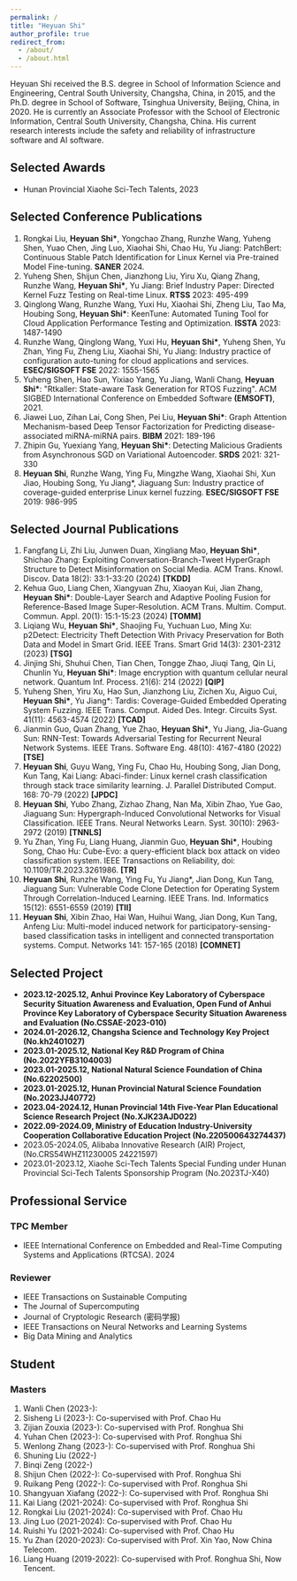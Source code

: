 ```yaml
---
permalink: /
title: "Heyuan Shi"
author_profile: true
redirect_from:
  - /about/
  - /about.html
---
```


Heyuan Shi received the B.S. degree in School of Information Science and Engineering, Central South University, Changsha, China, in 2015, and the Ph.D. degree in School of Software, Tsinghua University, Beijing, China, in 2020. He is currently an Associate Professor with the School of Electronic Information, Central South University, Changsha, China. His current research interests include the safety and reliability of infrastructure software and AI software.

## Selected Awards

- Hunan Provincial Xiaohe Sci-Tech Talents, 2023

## Selected Conference Publications

1. Rongkai Liu, **Heyuan Shi\***, Yongchao Zhang, Runzhe Wang, Yuheng Shen, Yuao Chen, Jing Luo, Xiaohai Shi, Chao Hu, Yu Jiang: PatchBert: Continuous Stable Patch Identification for Linux Kernel via Pre-trained Model Fine-tuning. **SANER** 2024.
2. Yuheng Shen, Shijun Chen, Jianzhong Liu, Yiru Xu, Qiang Zhang, Runzhe Wang, **Heyuan Shi\***, Yu Jiang: Brief Industry Paper: Directed Kernel Fuzz Testing on Real-time Linux. **RTSS** 2023: 495-499
3. Qinglong Wang, Runzhe Wang, Yuxi Hu, Xiaohai Shi, Zheng Liu, Tao Ma, Houbing Song, **Heyuan Shi\***: KeenTune: Automated Tuning Tool for Cloud Application Performance Testing and Optimization. **ISSTA** 2023: 1487-1490
4. Runzhe Wang, Qinglong Wang, Yuxi Hu, **Heyuan Shi\***, Yuheng Shen, Yu Zhan, Ying Fu, Zheng Liu, Xiaohai Shi, Yu Jiang: Industry practice of configuration auto-tuning for cloud applications and services. **ESEC/SIGSOFT FSE** 2022: 1555-1565
5. Yuheng Shen, Hao Sun, Yixiao Yang, Yu Jiang, Wanli Chang, **Heyuan Shi\***: "Rtkaller: State-aware Task Generation for RTOS Fuzzing". ACM SIGBED International Conference on Embedded Software **(EMSOFT)**, 2021.
6. Jiawei Luo, Zihan Lai, Cong Shen, Pei Liu, **Heyuan Shi\***: Graph Attention Mechanism-based Deep Tensor Factorization for Predicting disease-associated miRNA-miRNA pairs. **BIBM** 2021: 189-196
7. Zhipin Gu, Yuexiang Yang, **Heyuan Shi\***: Detecting Malicious Gradients from Asynchronous SGD on Variational Autoencoder. **SRDS** 2021: 321-330
8. **Heyuan Shi**, Runzhe Wang, Ying Fu, Mingzhe Wang, Xiaohai Shi, Xun Jiao, Houbing Song, Yu Jiang\*, Jiaguang Sun: Industry practice of coverage-guided enterprise Linux kernel fuzzing. **ESEC/SIGSOFT FSE** 2019: 986-995

## Selected Journal Publications

1. Fangfang Li, Zhi Liu, Junwen Duan, Xingliang Mao, **Heyuan Shi\***, Shichao Zhang: Exploiting Conversation-Branch-Tweet HyperGraph Structure to Detect Misinformation on Social Media. ACM Trans. Knowl. Discov. Data 18(2): 33:1-33:20 (2024) **[TKDD]**
2. Kehua Guo, Liang Chen, Xiangyuan Zhu, Xiaoyan Kui, Jian Zhang, **Heyuan Shi\***: Double-Layer Search and Adaptive Pooling Fusion for Reference-Based Image Super-Resolution. ACM Trans. Multim. Comput. Commun. Appl. 20(1): 15:1-15:23 (2024) **[TOMM]**
3. Liqiang Wu, **Heyuan Shi\***, Shaojing Fu, Yuchuan Luo, Ming Xu: p2Detect: Electricity Theft Detection With Privacy Preservation for Both Data and Model in Smart Grid. IEEE Trans. Smart Grid 14(3): 2301-2312 (2023) **[TSG]**
4. Jinjing Shi, Shuhui Chen, Tian Chen, Tongge Zhao, Jiuqi Tang, Qin Li, Chunlin Yu, **Heyuan Shi\***: Image encryption with quantum cellular neural network. Quantum Inf. Process. 21(6): 214 (2022) **[QIP]**
5. Yuheng Shen, Yiru Xu, Hao Sun, Jianzhong Liu, Zichen Xu, Aiguo Cui, **Heyuan Shi\***, Yu Jiang\*: Tardis: Coverage-Guided Embedded Operating System Fuzzing. IEEE Trans. Comput. Aided Des. Integr. Circuits Syst. 41(11): 4563-4574 (2022) **[TCAD]**
6. Jianmin Guo, Quan Zhang, Yue Zhao, **Heyuan Shi\***, Yu Jiang, Jia-Guang Sun: RNN-Test: Towards Adversarial Testing for Recurrent Neural Network Systems. IEEE Trans. Software Eng. 48(10): 4167-4180 (2022) **[TSE]**
7. **Heyuan Shi**, Guyu Wang, Ying Fu, Chao Hu, Houbing Song, Jian Dong, Kun Tang, Kai Liang: Abaci-finder: Linux kernel crash classification through stack trace similarity learning. J. Parallel Distributed Comput. 168: 70-79 (2022) **[JPDC]**
8. **Heyuan Shi**, Yubo Zhang, Zizhao Zhang, Nan Ma, Xibin Zhao, Yue Gao, Jiaguang Sun: Hypergraph-Induced Convolutional Networks for Visual Classification. IEEE Trans. Neural Networks Learn. Syst. 30(10): 2963-2972 (2019) **[TNNLS]**
9. Yu Zhan, Ying Fu, Liang Huang, Jianmin Guo, **Heyuan Shi\***, Houbing Song, Chao Hu: Cube-Evo: a query-efficient black box attack on video classification system. IEEE Transactions on Reliability, doi: 10.1109/TR.2023.3261986. **[TR]**
10. **Heyuan Shi**, Runzhe Wang, Ying Fu, Yu Jiang\*, Jian Dong, Kun Tang, Jiaguang Sun: Vulnerable Code Clone Detection for Operating System Through Correlation-Induced Learning. IEEE Trans. Ind. Informatics 15(12): 6551-6559 (2019) **[TII]**
11. **Heyuan Shi**, Xibin Zhao, Hai Wan, Huihui Wang, Jian Dong, Kun Tang, Anfeng Liu: Multi-model induced network for participatory-sensing-based classification tasks in intelligent and connected transportation systems. Comput. Networks 141: 157-165 (2018) **[COMNET]**

## Selected Project

- **2023.12-2025.12, Anhui Province Key Laboratory of Cyberspace Security Situation Awareness and Evaluation, Open Fund of Anhui Province Key Laboratory of Cyberspace Security Situation Awareness and Evaluation (No.CSSAE-2023-010)**
- **2024.01-2026.12, Changsha Science and Technology Key Project (No.kh2401027)**
- **2023.01-2025.12, National Key R&D Program of China (No.2022YFB3104003)**
- **2023.01-2025.12, National Natural Science Foundation of China (No.62202500)**
- **2023.01-2025.12, Hunan Provincial Natural Science Foundation (No.2023JJ40772)**
- **2023.04-2024.12, Hunan Provincial 14th Five-Year Plan Educational Science Research Project (No.XJK23AJD022)**
- **2022.09-2024.09, Ministry of Education Industry-University Cooperation Collaborative Education Project (No.220500643274437)**
- 2023.05-2024.05, Alibaba Innovative Research (AIR) Project, (No.CRS54WHZ11230005 24221597)
- 2023.01-2023.12, Xiaohe Sci-Tech Talents Special Funding under Hunan Provincial Sci-Tech Talents Sponsorship Program (No.2023TJ-X40)

## Professional Service

### TPC Member

- IEEE International Conference on Embedded and Real-Time Computing Systems and Applications (RTCSA). 2024

### Reviewer

- IEEE Transactions on Sustainable Computing
- The Journal of Supercomputing
- Journal of Cryptologic Research (密码学报)
- IEEE Transactions on Neural Networks and Learning Systems
- Big Data Mining and Analytics

## Student

### Masters

1. Wanli Chen (2023-):
2. Sisheng Li (2023-): Co-supervised with Prof. Chao Hu
3. Zijian Zouxia (2023-): Co-supervised with Prof. Ronghua Shi
4. Yuhan Chen (2023-): Co-supervised with Prof. Ronghua Shi
5. Wenlong Zhang (2023-): Co-supervised with Prof. Ronghua Shi
6. Shuning Liu (2022-)
7. Binqi Zeng (2022-)
8. Shijun Chen (2022-): Co-supervised with Prof. Ronghua Shi
9. Ruikang Peng (2022-): Co-supervised with Prof. Ronghua Shi
10. Shangyuan Xiafang (2022-): Co-supervised with Prof. Ronghua Shi
11. Kai Liang (2021-2024): Co-supervised with Prof. Ronghua Shi
12. Rongkai Liu (2021-2024): Co-supervised with Prof. Chao Hu
13. Jing Luo (2021-2024): Co-supervised with Prof. Chao Hu
14. Ruishi Yu (2021-2024): Co-supervised with Prof. Chao Hu
15. Yu Zhan (2020-2023): Co-supervised with Prof. Xin Yao, Now China Telecom.
16. Liang Huang (2019-2022): Co-supervised with Prof. Ronghua Shi, Now Tencent.
